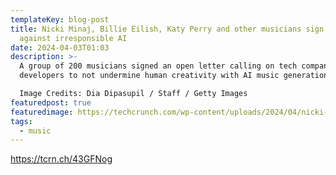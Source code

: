 ```yaml
---
templateKey: blog-post
title: Nicki Minaj, Billie Eilish, Katy Perry and other musicians sign letter
  against irresponsible AI
date: 2024-04-03T01:03
description: >-
  A group of 200 musicians signed an open letter calling on tech companies and
  developers to not undermine human creativity with AI music generation tools.

  Image Credits: Dia Dipasupil / Staff / Getty Images
featuredpost: true
featuredimage: https://techcrunch.com/wp-content/uploads/2024/04/nicki-minaj.jpg?w=1390&crop=1
tags:
  - music
---
```

<https://tcrn.ch/43GFNog>
